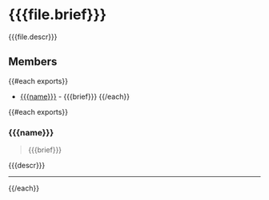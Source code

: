 # {{{file.brief}}}

{{{file.descr}}}

## Members

{{#each exports}}
* [{{{name}}}](#{{{name}}}) - {{{brief}}}
{{/each}}

{{#each exports}}
### {{{name}}}

> {{{brief}}}

{{{descr}}}

---

{{/each}}

